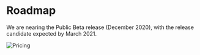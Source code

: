 # Roadmap

We are nearing the Public Beta release (December 2020), with the release candidate expected by March 2021.

![Pricing](/roadmap.png "Roadmap")
